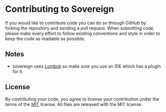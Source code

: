 # Contributing to Sovereign

If you would like to contribute code you can do so through GitHub by forking the repository and sending a pull request.
When submitting code, please make every effort to follow existing conventions and style in order to keep the code as readable as possible.

## Notes
- sovereign uses [Lombok](https://projectlombok.org/) so make sure you use an IDE which has a plugin for it.

## License

By contributing your code, you agree to license your contribution under the terms of the [MIT](https://github.com/Code-Tome/sovereign/blob/master/LICENSE) license.
All files are released with the MIT license.
